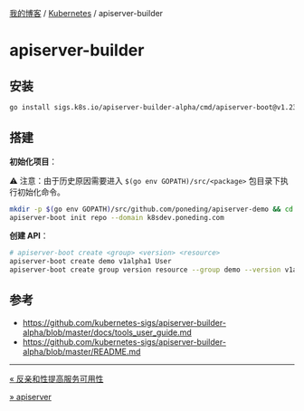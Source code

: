 [我的博客](../_index.md) / [Kubernetes](_index.md) / apiserver-builder

# apiserver-builder

## 安装

```bash
go install sigs.k8s.io/apiserver-builder-alpha/cmd/apiserver-boot@v1.23.0
```

## 搭建

**初始化项目**：

⚠️ 注意：由于历史原因需要进入 `$(go env GOPATH)/src/<package>` 包目录下执行初始化命令。

```bash
mkdir -p $(go env GOPATH)/src/github.com/poneding/apiserver-demo && cd $(go env GOPATH)/src/github.com/poneding/apiserver-demo
apiserver-boot init repo --domain k8sdev.poneding.com
```

**创建 API**：

```bash
# apiserver-boot create <group> <version> <resource>
apiserver-boot create demo v1alpha1 User
apiserver-boot create group version resource --group demo --version v1alpha1 --kind User
```

## 参考

- <https://github.com/kubernetes-sigs/apiserver-builder-alpha/blob/master/docs/tools_user_guide.md>
- <https://github.com/kubernetes-sigs/apiserver-builder-alpha/blob/master/README.md>

---
[« 反亲和性提高服务可用性](anti-affinity-improves-service-availability.md)

[» apiserver](apiserver.md)
